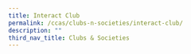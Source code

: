 ```yaml
---
title: Interact Club
permalink: /ccas/clubs-n-societies/interact-club/
description: ""
third_nav_title: Clubs & Societies
---
```

